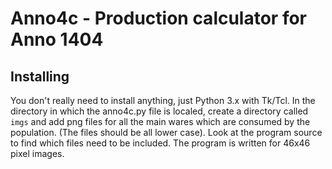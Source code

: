 # Anno4c - Production calculator for Anno 1404

## Installing

You don't really need to install anything, just Python 3.x with Tk/Tcl.
In the directory in which the anno4c.py file is localed, create a directory called
`imgs` and add png files for all the main wares which are consumed by the population.
(The files should be all lower case). Look at the program source to find which files
need to be included. The program is written for 46x46 pixel images.

